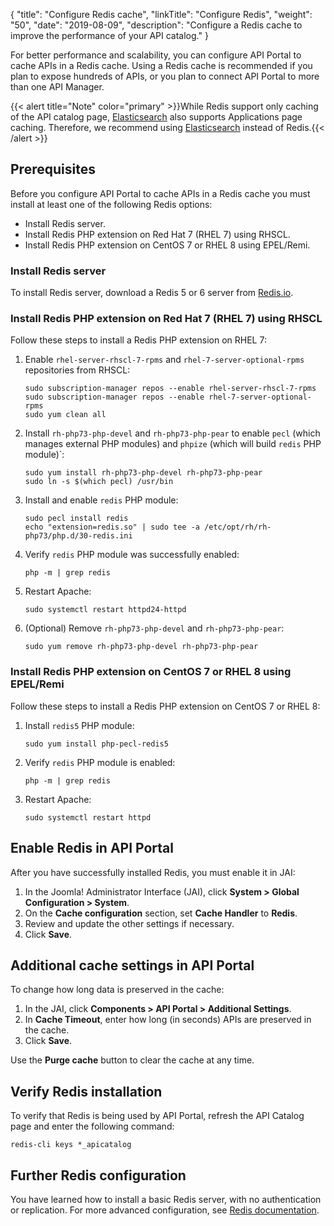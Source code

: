 {
"title": "Configure Redis cache",
  "linkTitle": "Configure Redis",
  "weight": "50",
  "date": "2019-08-09",
  "description": "Configure a Redis cache to improve the performance of your API catalog."
}

For better performance and scalability, you can configure API Portal to cache APIs in a Redis cache. Using a Redis cache is recommended if you plan to expose hundreds of APIs, or you plan to connect API Portal to more than one API Manager.

{{< alert title="Note" color="primary" >}}While Redis support only caching of the API catalog page, [Elasticsearch](/docs/apim_installation/apiportal_install/install_software_elastic/) also supports Applications page caching. Therefore, we recommend using [Elasticsearch](/docs/apim_installation/apiportal_install/install_software_elastic/) instead of Redis.{{< /alert >}}

## Prerequisites

Before you configure API Portal to cache APIs in a Redis cache you must install at least one of the following Redis options:

* Install Redis server.
* Install Redis PHP extension on Red Hat 7 (RHEL 7) using RHSCL.
* Install Redis PHP extension on CentOS 7 or RHEL 8 using EPEL/Remi.

### Install Redis server

To install Redis server, download a Redis 5 or 6 server from [Redis.io](https://redis.io/download).

### Install Redis PHP extension on Red Hat 7 (RHEL 7) using RHSCL

Follow these steps to install a Redis PHP extension on RHEL 7:

1. Enable `rhel-server-rhscl-7-rpms` and `rhel-7-server-optional-rpms` repositories from RHSCL:

   ```shell
   sudo subscription-manager repos --enable rhel-server-rhscl-7-rpms
   sudo subscription-manager repos --enable rhel-7-server-optional-rpms
   sudo yum clean all
   ```

2. Install `rh-php73-php-devel` and `rh-php73-php-pear` to enable `pecl` (which manages external PHP modules) and `phpize` (which will build `redis` PHP module)`:

   ```shell
   sudo yum install rh-php73-php-devel rh-php73-php-pear
   sudo ln -s $(which pecl) /usr/bin
   ```

3. Install and enable `redis` PHP module:

   ```shell
   sudo pecl install redis
   echo "extension=redis.so" | sudo tee -a /etc/opt/rh/rh-php73/php.d/30-redis.ini
   ```

4. Verify `redis` PHP module was successfully enabled:

   ```shell
   php -m | grep redis
   ```

5. Restart Apache:

   ```shell
   sudo systemctl restart httpd24-httpd
   ```

6. (Optional) Remove `rh-php73-php-devel` and `rh-php73-php-pear`:

    ```shell
    sudo yum remove rh-php73-php-devel rh-php73-php-pear
    ```

### Install Redis PHP extension on CentOS 7 or RHEL 8 using EPEL/Remi

Follow these steps to install a Redis PHP extension on CentOS 7 or RHEL 8:

1. Install `redis5` PHP module:

   ```shell
   sudo yum install php-pecl-redis5
   ```

2. Verify `redis` PHP module is enabled:
   ```shell
   php -m | grep redis
   ```

3. Restart Apache:
   ```shell
   sudo systemctl restart httpd
   ```

## Enable Redis in API Portal

After you have successfully installed Redis, you must enable it in JAI:

1. In the Joomla! Administrator Interface (JAI), click **System > Global Configuration > System**.
2. On the **Cache configuration** section, set **Cache Handler** to **Redis**.
3. Review and update the other settings if necessary.
4. Click **Save**.

## Additional cache settings in API Portal

To change how long data is preserved in the cache:

1. In the JAI, click **Components > API Portal > Additional Settings**.
2. In **Cache Timeout**, enter how long (in seconds) APIs are preserved in the cache.
3. Click **Save**.

Use the **Purge cache** button to clear the cache at any time.

## Verify Redis installation

To verify that Redis is being used by API Portal, refresh the API Catalog page and enter the following command:

```
redis-cli keys *_apicatalog
```

## Further Redis configuration

You have learned how to install a basic Redis server, with no authentication or replication. For more advanced configuration, see [Redis documentation](https://redis.io/documentation).
